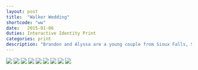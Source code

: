 ```yaml
---
layout: post
title:  "Walker Wedding"
shortcode: "ww"
date:   2015-01-06
duties: Interactive Identity Print
categories: print
description: "Brandon and Alyssa are a young couple from Sioux Falls, South Dakota that invited me to brand their special day with modern designs and an air of traditional sophistication. Partnering with Joey Thies, we also created a responsive website to complement the invitation suite and to serve as a tool for guests and members of the wedding party."
---
```


<a href="//www.walkerdowntheaisle.com" target="_blank"><img src="assets/images/projects/ww/01.jpg" /></a>
<a href="//www.walkderdowntheaisle.com" target="_blank"><img src="assets/images/projects/ww/02.jpg" /></a>
<img src="assets/images/projects/ww/03.jpg" />
<img src="assets/images/projects/ww/04.jpg" />
<img src="assets/images/projects/ww/05.jpg" />
<img src="assets/images/projects/ww/07.jpg" />
<img src="assets/images/projects/ww/08.jpg" />
<img src="assets/images/projects/ww/09.jpg" />
<img src="assets/images/projects/ww/10.jpg" />
